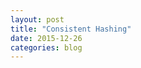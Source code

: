 ```yaml
---
layout: post
title: "Consistent Hashing"
date: 2015-12-26
categories: blog
---
```


<style>body {text-align: justify}</style>
